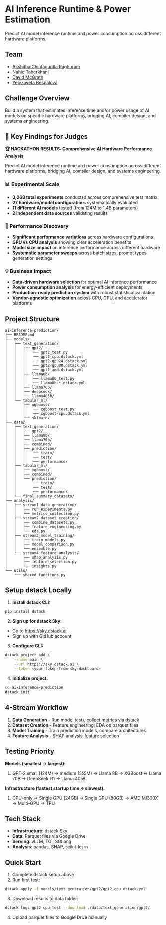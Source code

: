 # AI Inference Runtime & Power Estimation

Predict AI model inference runtime and power consumption across different hardware platforms.

## Team
- [Akshitha Chintaguntla Raghuram](https://github.com/akshithacr12)
- [Nahid Taherkhani](https://github.com/Nahid-taherkhani)
- [David McGrath](https://github.com/digispect-intel)
- [Yelyzaveta Bespalova](https://github.com/lizabespalova) 

## Challenge Overview
Build a system that estimates inference time and/or power usage of AI models on specific hardware platforms, bridging AI, compiler design, and systems engineering.

## 🎯 Key Findings for Judges

**🏆 HACKATHON RESULTS: Comprehensive AI Hardware Performance Analysis**

Predict AI model inference runtime and power consumption across different hardware platforms, bridging AI, compiler design, and systems engineering.

### **📊 Experimental Scale**
- **3,268 total experiments** conducted across comprehensive test matrix
- **27 hardware/model configurations** systematically evaluated
- **11 different AI models** tested (from 124M to 1.4B parameters)
- **2 independent data sources** validating results

### **🚀 Performance Discovery**
- **Significant performance variations** across hardware configurations
- **GPU vs CPU analysis** showing clear acceleration benefits
- **Model size impact** on inference performance across different hardware
- **Systematic parameter sweeps** across batch sizes, prompt types, generation settings

### **💡 Business Impact**
- **Data-driven hardware selection** for optimal AI inference performance
- **Power consumption analysis** for energy-efficient deployments
- **Production-ready prediction system** with robust statistical validation
- **Vendor-agnostic optimization** across CPU, GPU, and accelerator platforms

## Project Structure
```
ai-inference-prediction/
├── README.md
├── models/
│   ├── text_generation/
│   │   ├── gpt2/
│   │   │   ├── gpt2_test.py
│   │   │   ├── gpt2-cpu.dstack.yml
│   │   │   ├── gpt2-gpu24.dstack.yml
│   │   │   ├── gpt2-gpu80.dstack.yml
│   │   │   └── gpt2-amd.dstack.yml
│   │   ├── llama8b/
│   │   │   ├── llama8b_test.py
│   │   │   └── llama8b-*.dstack.yml
│   │   ├── llama70b/
│   │   ├── deepseek/
│   │   └── llama405b/
│   └── tabular_ml/
│       ├── xgboost/
│       │   ├── xgboost_test.py
│       │   └── xgboost-cpu.dstack.yml
│       └── sklearn/
├── data/
│   ├── text_generation/
│   │   ├── gpt2/
│   │   ├── llama8b/
│   │   ├── llama70b/
│   │   ├── combined/
│   │   ├── prediction/
│   │   │   ├── train/
│   │   │   ├── test/
│   │   │   └── performance/
│   ├── tabular_ml/
│   │   ├── xgboost/
│   │   ├── combined/
│   │   └── prediction/
│   │       ├── train/
│   │       ├── test/
│   │       └── performance/
│   └── final_summary_datasets/
├── analysis/
│   ├── stream1_data_generation/
│   │   ├── run_experiments.py
│   │   └── metrics_collection.py
│   ├── stream2_dataset_creation/
│   │   ├── combine_datasets.py
│   │   ├── feature_engineering.py
│   │   └── eda.py
│   ├── stream3_model_training/
│   │   ├── train_models.py
│   │   ├── model_comparison.py
│   │   └── ensemble.py
│   └── stream4_feature_analysis/
│       ├── shap_analysis.py
│       ├── feature_selection.py
│       └── insights.py
└── utils/
    └── shared_functions.py
```

## Setup dstack Locally

1. **Install dstack CLI:**
```bash
pip install dstack
```

2. **Sign up for dstack Sky:**
- Go to https://sky.dstack.ai
- Sign up with GitHub account

3. **Configure CLI:**
```bash
dstack project add \
    --name main \
    --url https://sky.dstack.ai \
    --token <your-token-from-sky-dashboard>
```

4. **Initialize project:**
```bash
cd ai-inference-prediction
dstack init
```

## 4-Stream Workflow

1. **Data Generation** - Run model tests, collect metrics via dstack
2. **Dataset Creation** - Feature engineering, EDA on parquet files
3. **Model Training** - Train prediction models, compare architectures  
4. **Feature Analysis** - SHAP analysis, feature selection

## Testing Priority
**Models (smallest → largest):**
1. GPT-2 small (124M) → medium (355M) → Llama 8B → XGBoost → Llama 70B → DeepSeek-R1 → Llama 405B

**Infrastructure (fastest startup time → slowest):**
1. CPU-only → Single GPU (24GB) → Single GPU (80GB) → AMD MI300X → Multi-GPU → TPU

## Tech Stack
- **Infrastructure**: dstack Sky
- **Data**: Parquet files via Google Drive
- **Serving**: vLLM, TGI, SGLang
- **Analysis**: pandas, SHAP, scikit-learn

## Quick Start
1. Complete dstack setup above
2. Run first test: 
```bash
dstack apply -f models/text_generation/gpt2/gpt2-cpu.dstack.yml
```
3. Download results to data folder:
```bash
dstack logs gpt2-cpu-test --download ./data/text_generation/gpt2/
```
4. Upload parquet files to Google Drive manually